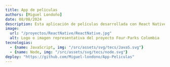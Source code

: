 ```yaml
---
title: App de peliculas
authors: [Miguel Londoño]
date: 08/08/2024
description: Esta aplicación de películas desarrollada con React Native permite a los usuarios explorar, buscar y descubrir información sobre películas de forma rápida e intuitiva. Integra consumo de APIs externas para mostrar títulos en cartelera, próximos estrenos y detalles como sinopsis, reparto, calificaciones y trailers. Gracias a su diseño adaptable y navegación fluida, ofrece una experiencia optimizada tanto para dispositivos Android como iOS.
image:
  url: "/proyectos/ReactNative/ReactNative.jpg"
  alt: Logo o imagen representativa del proyecto Four-Parks Colombia
tecnologias: 
  - {name: JavaScript, img: "/src/assets/svg/tecs/JavaS.svg"}
  - {name: Node, img: "/src/assets/svg/tecs/node.svg"}
deploy: "https://github.com/Miguel-londono/App-Peliculas"
---
```

